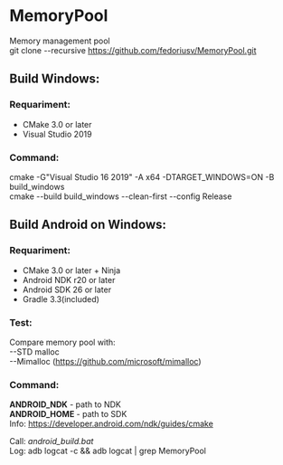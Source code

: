 # MemoryPool
Memory management pool<br/>
git clone --recursive https://github.com/fedoriusv/MemoryPool.git<br/>

## Build Windows:
### Requariment:
- CMake 3.0 or later<br/>
- Visual Studio 2019<br/>

### Command:
cmake -G"Visual Studio 16 2019" -A x64 -DTARGET_WINDOWS=ON -B build_windows<br/>
cmake --build build_windows --clean-first --config Release<br/>

## Build Android on Windows:
### Requariment: 
- CMake 3.0 or later + Ninja<br/>
- Android NDK r20 or later<br/>
- Android SDK 26 or later<br/>
- Gradle 3.3(included)

### Test:
Compare memory pool with:<br/>
--STD malloc<br/>
--Mimalloc (https://github.com/microsoft/mimalloc)<br/>
 
### Command:
**ANDROID_NDK** - path to NDK<br/>
**ANDROID_HOME** - path to SDK<br/>
Info: https://developer.android.com/ndk/guides/cmake<br/>

Call: *android_build.bat*<br/>
Log: adb logcat -c && adb logcat | grep MemoryPool<br/>

